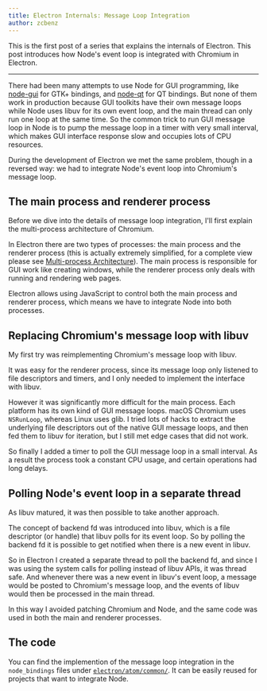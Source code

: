 ```yaml
---
title: Electron Internals: Message Loop Integration
author: zcbenz
---
```


This is the first post of a series that explains the internals of Electron. This
post introduces how Node's event loop is integrated with Chromium in Electron.

---

There had been many attempts to use Node for GUI programming, like
[node-gui][node-gui] for GTK+ bindings, and [node-qt][node-qt] for QT bindings.
But none of them work in production because GUI toolkits have their own message
loops while Node uses libuv for its own event loop, and the main thread can only
run one loop at the same time. So the common trick to run GUI message loop in
Node is to pump the message loop in a timer with very small interval, which
makes GUI interface response slow and occupies lots of CPU resources.

During the development of Electron we met the same problem, though in a
reversed way: we had to integrate Node's event loop into Chromium's message
loop.

## The main process and renderer process

Before we dive into the details of message loop integration, I'll first explain
the multi-process architecture of Chromium.

In Electron there are two types of processes: the main process and the renderer
process (this is actually extremely simplified, for a complete view please see
[Multi-process Architecture][multi-process]). The main process is responsible
for GUI work like creating windows, while the renderer process only deals with
running and rendering web pages.

Electron allows using JavaScript to control both the main process and renderer
process, which means we have to integrate Node into both processes.

## Replacing Chromium's message loop with libuv

My first try was reimplementing Chromium's message loop with libuv.

It was easy for the renderer process, since its message loop only listened to
file descriptors and timers, and I only needed to implement the interface with
libuv.

However it was significantly more difficult for the main process. Each platform
has its own kind of GUI message loops. macOS Chromium uses `NSRunLoop`,
whereas Linux uses glib. I tried lots of hacks to extract the
underlying file descriptors out of the native GUI message loops, and then fed
them to libuv for iteration, but I still met edge cases that did not work.

So finally I added a timer to poll the GUI message loop in a small interval. As
a result the process took a constant CPU usage, and certain operations had
long delays.

## Polling Node's event loop in a separate thread

As libuv matured, it was then possible to take another approach.

The concept of backend fd was introduced into libuv, which is a file descriptor
(or handle) that libuv polls for its event loop. So by polling the backend fd it
is possible to get notified when there is a new event in libuv.

So in Electron I created a separate thread to poll the backend fd, and since I
was using the system calls for polling instead of libuv APIs, it was thread
safe. And whenever there was a new event in libuv's event loop, a message would
be posted to Chromium's message loop, and the events of libuv would then be
processed in the main thread.

In this way I avoided patching Chromium and Node, and the same code was used in
both the main and renderer processes.

## The code

You can find the implemention of the message loop integration in the
`node_bindings` files under [`electron/atom/common/`][node-bindings]. It can be
easily reused for projects that want to integrate Node.

[node-gui]: https://github.com/zcbenz/node-gui
[node-qt]: https://github.com/arturadib/node-qt
[multi-process]: http://dev.chromium.org/developers/design-documents/multi-process-architecture
[node-bindings]: https://github.com/electron/electron/tree/master/atom/common
